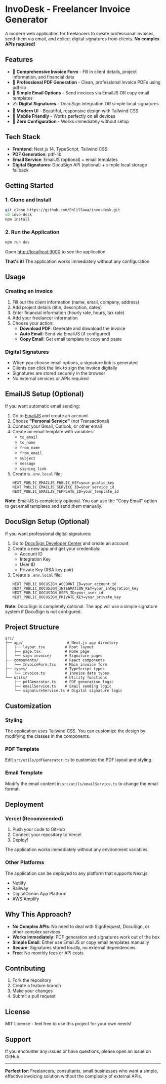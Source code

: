 # InvoDesk - Freelancer Invoice Generator

A modern web application for freelancers to create professional invoices, send them via email, and collect digital signatures from clients. **No complex APIs required!**

## Features

- 📝 **Comprehensive Invoice Form** - Fill in client details, project information, and financial data
- 📄 **Professional PDF Generation** - Clean, professional invoice PDFs using pdf-lib
- 📧 **Simple Email Options** - Send invoices via EmailJS OR copy email templates
- ✍️ **Digital Signatures** - DocuSign integration OR simple local signatures
- 🎨 **Modern UI** - Beautiful, responsive design with Tailwind CSS
- 📱 **Mobile Friendly** - Works perfectly on all devices
- 🚀 **Zero Configuration** - Works immediately without setup

## Tech Stack

- **Frontend**: Next.js 14, TypeScript, Tailwind CSS
- **PDF Generation**: pdf-lib
- **Email Service**: EmailJS (optional) + email templates
- **Digital Signatures**: DocuSign API (optional) + simple local storage fallback

## Getting Started

### 1. Clone and Install

```bash
git clone https://github.com/EnlilSawa/invo-desk.git
cd invo-desk
npm install
```

### 2. Run the Application

```bash
npm run dev
```

Open [http://localhost:3000](http://localhost:3000) to see the application.

**That's it!** The application works immediately without any configuration.

## Usage

### Creating an Invoice

1. Fill out the client information (name, email, company, address)
2. Add project details (title, description, dates)
3. Enter financial information (hourly rate, hours, tax rate)
4. Add your freelancer information
5. Choose your action:
   - **Download PDF**: Generate and download the invoice
   - **Auto Email**: Send via EmailJS (if configured)
   - **Copy Email**: Get email template to copy and paste

### Digital Signatures

- When you choose email options, a signature link is generated
- Clients can click the link to sign the invoice digitally
- Signatures are stored securely in the browser
- No external services or APIs required

## EmailJS Setup (Optional)

If you want automatic email sending:

1. Go to [EmailJS](https://www.emailjs.com/) and create an account
2. Choose **"Personal Service"** (not Transactional)
3. Connect your Gmail, Outlook, or other email
4. Create an email template with variables:
   - `to_email`
   - `to_name`
   - `from_name`
   - `from_email`
   - `subject`
   - `message`
   - `signing_link`
5. Create a `.env.local` file:
   ```env
   NEXT_PUBLIC_EMAILJS_PUBLIC_KEY=your_public_key
   NEXT_PUBLIC_EMAILJS_SERVICE_ID=your_service_id
   NEXT_PUBLIC_EMAILJS_TEMPLATE_ID=your_template_id
   ```

**Note**: EmailJS is completely optional. You can use the "Copy Email" option to get email templates and send them manually.

## DocuSign Setup (Optional)

If you want professional digital signatures:

1. Go to [DocuSign Developer Center](https://developers.docusign.com/) and create an account
2. Create a new app and get your credentials:
   - Account ID
   - Integration Key
   - User ID
   - Private Key (RSA key pair)
3. Create a `.env.local` file:
   ```env
   NEXT_PUBLIC_DOCUSIGN_ACCOUNT_ID=your_account_id
   NEXT_PUBLIC_DOCUSIGN_INTEGRATION_KEY=your_integration_key
   NEXT_PUBLIC_DOCUSIGN_USER_ID=your_user_id
   NEXT_PUBLIC_DOCUSIGN_PRIVATE_KEY=your_private_key
   ```

**Note**: DocuSign is completely optional. The app will use a simple signature system if DocuSign is not configured.

## Project Structure

```
src/
├── app/                    # Next.js app directory
│   ├── layout.tsx         # Root layout
│   ├── page.tsx           # Home page
│   └── sign-invoice/      # Signature pages
├── components/            # React components
│   └── InvoiceForm.tsx    # Main invoice form
├── types/                 # TypeScript types
│   └── invoice.ts         # Invoice data types
└── utils/                 # Utility functions
    ├── pdfGenerator.ts    # PDF generation logic
    ├── emailService.ts    # Email sending logic
    └── signatureService.ts # Digital signature logic
```

## Customization

### Styling
The application uses Tailwind CSS. You can customize the design by modifying the classes in the components.

### PDF Template
Edit `src/utils/pdfGenerator.ts` to customize the PDF layout and styling.

### Email Template
Modify the email content in `src/utils/emailService.ts` to change the email format.

## Deployment

### Vercel (Recommended)

1. Push your code to GitHub
2. Connect your repository to Vercel
3. Deploy!

The application works immediately without any environment variables.

### Other Platforms

The application can be deployed to any platform that supports Next.js:
- Netlify
- Railway
- DigitalOcean App Platform
- AWS Amplify

## Why This Approach?

- **No Complex APIs**: No need to deal with SignRequest, DocuSign, or other complex services
- **Works Immediately**: PDF generation and signatures work out of the box
- **Simple Email**: Either use EmailJS or copy email templates manually
- **Secure**: Signatures stored locally, no external dependencies
- **Free**: No monthly fees or API costs

## Contributing

1. Fork the repository
2. Create a feature branch
3. Make your changes
4. Submit a pull request

## License

MIT License - feel free to use this project for your own needs!

## Support

If you encounter any issues or have questions, please open an issue on GitHub.

---

**Perfect for**: Freelancers, consultants, small businesses who want a simple, effective invoicing solution without the complexity of external APIs.
